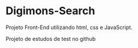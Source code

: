 # Digimons-Search
Projeto Front-End utilizando html, css e JavaScript.


Projeto de estudos de test no github